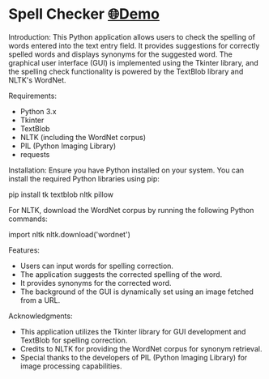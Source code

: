 # Spell Checker [  🌐Demo](https://spellcheckersystem.streamlit.app/)

Introduction:
This Python application allows users to check the spelling of words entered into the text entry field. It provides suggestions for correctly spelled words and displays synonyms for the suggested word. The graphical user interface (GUI) is implemented using the Tkinter library, and the spelling check functionality is powered by the TextBlob library and NLTK's WordNet.

Requirements:
- Python 3.x
- Tkinter
- TextBlob
- NLTK (including the WordNet corpus)
- PIL (Python Imaging Library)
- requests

Installation:
Ensure you have Python installed on your system. You can install the required Python libraries using pip:

pip install tk textblob nltk pillow

For NLTK, download the WordNet corpus by running the following Python commands:

import nltk
nltk.download('wordnet')

Features:
- Users can input words for spelling correction.
- The application suggests the corrected spelling of the word.
- It provides synonyms for the corrected word.
- The background of the GUI is dynamically set using an image fetched from a URL.

Acknowledgments:
- This application utilizes the Tkinter library for GUI development and TextBlob for spelling correction.
- Credits to NLTK for providing the WordNet corpus for synonym retrieval.
- Special thanks to the developers of PIL (Python Imaging Library) for image processing capabilities.
